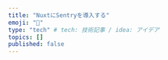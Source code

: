 ```yaml
---
title: "NuxtにSentryを導入する"
emoji: "🔖"
type: "tech" # tech: 技術記事 / idea: アイデア
topics: []
published: false
---
```

